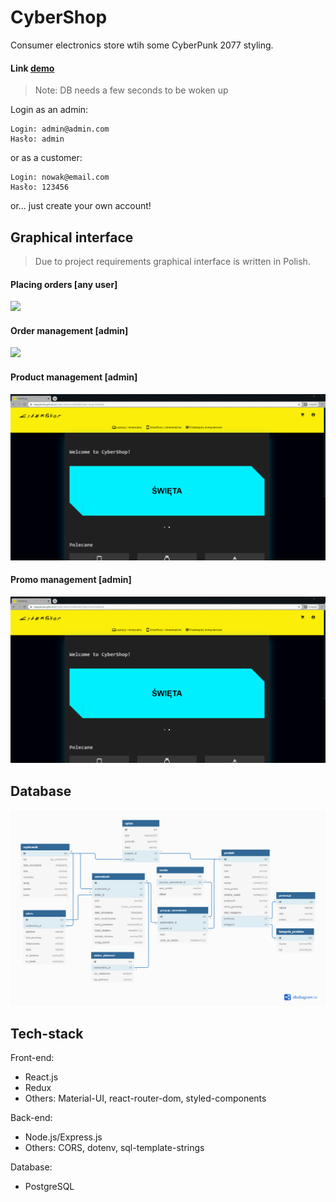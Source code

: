 # CyberShop
Consumer electronics store wtih some CyberPunk 2077 styling.
#### Link [demo](https://happybutter.github.io/Cyber-shop-frontend)
> Note: DB needs a few seconds to be woken up

Login as an admin:
```
Login: admin@admin.com
Hasło: admin
```
or as a customer: 
```
Login: nowak@email.com
Hasło: 123456
```
or... just create your own account!

## Graphical interface
> Due to project requirements graphical interface is written in Polish.

#### Placing orders [any user] 
![](https://github.com/HappyButter/Cyber-shop-frontend/blob/main/docs/place-order.gif)

#### Order management [admin]
![](https://github.com/HappyButter/Cyber-shop-frontend/blob/b9cae82d12becda65146128f98968e945ce3695f/docs/order-management.gif)

#### Product management [admin]
![](https://github.com/HappyButter/Cyber-shop-frontend/blob/main/docs/product-management.gif)

#### Promo management [admin] 
![](https://github.com/HappyButter/Cyber-shop-frontend/blob/main/docs/promo-management.gif)

## Database
![](https://github.com/HappyButter/Cyber-shop-frontend/blob/main/docs/CyberShop.png)

## Tech-stack 
Front-end: 
- React.js
- Redux 
- Others: Material-UI, react-router-dom, styled-components

Back-end:
- Node.js/Express.js 
- Others: CORS, dotenv, sql-template-strings 

Database:
- PostgreSQL

